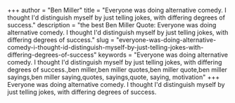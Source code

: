 +++
author = "Ben Miller"
title = "Everyone was doing alternative comedy. I thought I'd distinguish myself by just telling jokes, with differing degrees of success."
description = "the best Ben Miller Quote: Everyone was doing alternative comedy. I thought I'd distinguish myself by just telling jokes, with differing degrees of success."
slug = "everyone-was-doing-alternative-comedy-i-thought-id-distinguish-myself-by-just-telling-jokes-with-differing-degrees-of-success"
keywords = "Everyone was doing alternative comedy. I thought I'd distinguish myself by just telling jokes, with differing degrees of success.,ben miller,ben miller quotes,ben miller quote,ben miller sayings,ben miller saying,quotes, sayings,quote, saying, motivation"
+++
Everyone was doing alternative comedy. I thought I'd distinguish myself by just telling jokes, with differing degrees of success.
